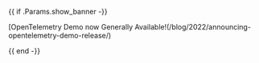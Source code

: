 {{ if .Params.show_banner -}}

<div class="o-banner">

<i class="fas fa-bullhorn"></i> [OpenTelemetry Demo now Generally Available!(/blog/2022/announcing-opentelemetry-demo-release/)

</div>
{{ end -}}
